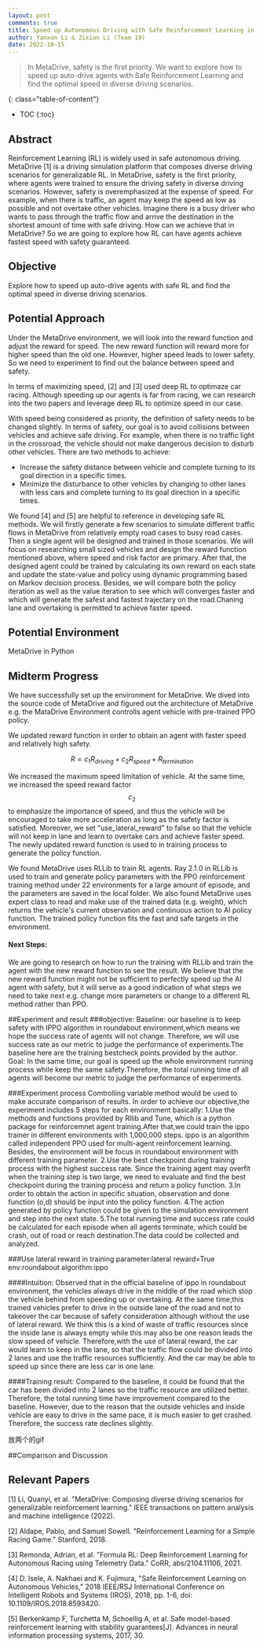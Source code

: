 ```yaml
---
layout: post
comments: true
title: Speed up Autonomous Driving with Safe Reinforcement Learning in Metadrive
author: Yanxun Li & Zixian Li (Team 19)
date: 2022-10-15
---
```


> In MetaDrive, safety is the first priority. We want to explore how to speed up auto-drive agents with Safe Reinforcement Learning and find the optimal speed in diverse driving scenarios.

<!--more-->
{: class="table-of-content"}
* TOC
{:toc}

## Abstract
 Reinforcement Learning (RL) is widely used in safe autonomous driving. MetaDrive [1] is a driving simulation platform that composes diverse driving scenarios for generalizable RL. In MetaDrive, safety is the first priority, where agents were trained to ensure the driving safety in diverse driving scenarios. However, safety is overemphasized at the expense of speed. For example, when there is traffic, an agent may keep the speed as low as possible and not overtake other vehicles. Imagine there is a busy driver who wants to pass through the traffic flow and arrive the destination in the shortest amount of time with safe driving. How can we achieve that in MetaDrive? So we are going to explore how RL can have agents achieve fastest speed with safety guaranteed.

## Objective
Explore how to speed up auto-drive agents with safe RL and find the optimal speed in diverse driving scenarios.

## Potential Approach
Under the MetaDrive environment, we will look into the reward function and adjust the reward for speed. The new reward function will reward more for higher speed than the old one. However, higher speed leads to lower safety. So we need to experiment to find out the balance between speed and safety.

In terms of maximizing speed, [2] and [3] used deep RL to optimaze car racing. Although speeding up our agents is far from racing, we can research into the two papers and leverage deep RL to optimize speed in our case.

With speed being considered as priority, the definition of safety needs to be changed slightly. In terms of safety, our goal is to avoid collisions between vehicles and achieve safe driving. For example, when there is no traffic light in the crossroad, the vehicle should not make dangerous decision to disturb other vehicles. There are two methods to achieve: 
- Increase the safety distance between vehicle and complete turning to its goal direction in a specific times.
- Minimize the disturbance to other vehicles by changing to other lanes with less cars and complete turning to its goal direction in a specific times.

We found [4] and [5] are helpful to reference in developing safe RL methods. We will firstly generate a few scenarios to simulate different traffic flows in MetaDrive from relatively empty road cases to busy road cases. Then a single agent will be designed and trained in those scenarios. We will focus on researching small sized vehicles and design the reward function mentioned above, where speed and risk factor are primary. After that, the designed agent could be trained by calculating its own reward on each state and update the state-value and policy using dynamic programming based on Markov decision process. Besides, we will compare both the policy iteration as well as the value iteration to see which will converges faster and which will generate the safest and fastest trajectary on the road.Chaning lane and overtaking is permitted to achieve faster speed.


## Potential Environment
MetaDrive in Python

## Midterm Progress
We have successfully set up the environment for MetaDrive. We dived into the source code of MetaDrive and figured out the architecture of MetaDrive e.g. the MataDrive Environment controlls agent vehicle with pre-trained PPO policy. 

We updated reward function in order to obtain an agent with faster speed and relatively high safety.

$$
R=c_1R_{driving}+c_2R_{speed}+R_{termination}
$$

We increased the maximum speed limitation of vehicle. At the same time, we increased the speed reward factor $$c_2$$ to emphasize the importance of speed, and thus the vehicle will be encouraged to take more acceleration as long as the safety factor is satisfied. Moreover, we set "use_lateral_reward" to false so that the vehicle will not keep in lane and learn to overtake cars and achieve faster speed. The newly updated reward function is used to in training process to generate the policy function.

We found MetaDrive uses RLLib to train RL agents. Ray 2.1.0 in RLLib is used to train and generate policy parameters with the PPO reinforcement training method under 22 environments for a large amount of episode, and the parameters are saved in the local folder. We also found MetaDrive uses expert class to read and make use of the trained data (e.g. weight), which returns the vehicle's current observation and continuous action to AI policy function. The trained policy function fits the fast and safe targets in the environment.

#### Next Steps: ####

We are going to research on how to run the training with RLLib and train the agent with the new reward function to see the result. We believe that the new reward function might not be sufficient to perfectly speed up the AI agent with safety, but it will serve as a good indication of what steps we need to take next e.g. change more parameters or change to a different RL method rather than PPO.


##Experiment and result
###objective:
Baseline: our baseline is to keep safety with IPPO algorithm in roundabout environment,which means we hope the success rate of agents will not change. Therefore, we will use success rate as our metric to judge the performance of experiments.The baseline here are the training bestcheck points provided by the author.
Goal: In the same time, our goal is speed up the whole environment running process while keep the same safety.Therefore, the total running time of all agents will become our metric to judge the performance of experiments.

###Experiment process
Comtrolling variable method would be used to make accurate comparison of results. In order to achieve our objective,the experiment includes 5 steps for each environment basically:
1.Use the methods and functions provided by Rllib and Tune, which is a python package for reinforcemnet agent training.After that,we could train the ippo trainer in different environments with 1,000,000 steps. ippo is an algorithm called independent PPO used for multi-agent reinforcement learning. Besides, the environment will be focus in roundabout environment with different training parameter.
2.Use the best checkpoint during training process with the highest success rate. Since the training agent may overfit when the training step is two large, we need to evaluate and find the best checkpoint during the training process and return a policy function.
3.In order to obtain the action in specific situation, observation and done function (o,d) should be input into the policy function.
4.The action generated by policy function could be given to the simulation environment and step into the next state.
5.The total running time and success rate could be calculated for each episode when all agents terminate, which could be crash, out of road or reach destination.The data could be collected and analyzed.

###Use lateral reward in training
parameter:lateral reward=True 
env:roundabout
algorithm:ippo

####Intuition: 
Observed that in the official baseline of ippo in roundabout environment, the vehicles always drive in the middle of the road which stop the vehicle behind from speeding up or overtaking. At the same time,this trained vehicles prefer to drive in the outside lane of the road and not to takeover the car because of safety consideration although without the use of lateral reward. We think this is a kind of waste of traffic resources since the inside lane is always empty while this may also be one reason leads the slow speed of vehicle. Therefore,with the use of lateral reward, the car would learn to keep in the lane, so that the traffic flow could be divided into 2 lanes and use the traffic resources sufficiently. And the car may be able to speed up since there are less car in one lane.

####Training result:
Compared to the baseline, it could be found that the car has been divided into 2 lanes so the traffic resource are utilized better. Therefore, the total running time have improvement compared to the baseline. However, due to the reason that the outside vehicles and inside vehicle are easy to drive in the same pace, it is much easier to get crashed. Therefore, the success rate declines slightly.

放两个的gif


##Comparison and Discussion


## Relevant Papers
[1] Li, Quanyi, et al. "MetaDrive: Composing diverse driving scenarios for generalizable reinforcement learning." IEEE transactions on pattern analysis and machine intelligence (2022).

[2] Aldape, Pablo, and Samuel Sowell. "Reinforcement Learning for a Simple Racing Game." Stanford, 2018.

[3] Remonda, Adrian, et al. "Formula RL: Deep Reinforcement Learning for Autonomous Racing using Telemetry Data." CoRR, abs/2104.11106, 2021.

[4] D. Isele, A. Nakhaei and K. Fujimura, "Safe Reinforcement Learning on Autonomous Vehicles," 2018 IEEE/RSJ International Conference on Intelligent Robots and Systems (IROS), 2018, pp. 1-6, doi: 10.1109/IROS.2018.8593420.

[5] Berkenkamp F, Turchetta M, Schoellig A, et al. Safe model-based reinforcement learning with stability guarantees[J]. Advances in neural information processing systems, 2017, 30.
